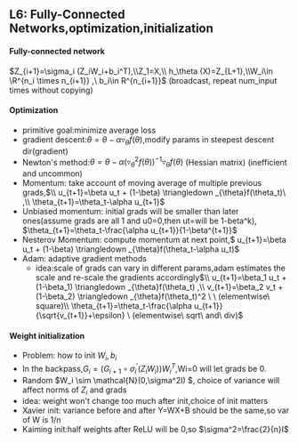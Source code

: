 ## L6: Fully-Connected Networks,optimization,initialization

#### Fully-connected network

$Z_{i+1}=\sigma_i (Z_iW_i+b_i^T),\\Z_1=X,\\
  h_\theta (X)=Z_{L+1},\\W_i\in \R^{n_i \times n_{i+1}}   ,\ b_i\in R^{n_{i+1}}$  (broadcast, repeat num_input times without copying)


#### Optimization

- primitive goal:minimize average loss
- gradient descent:$\theta=\theta-\alpha \triangledown _{\theta}f(\theta)$,modify params in steepest descent dir(gradient)
- Newton's method:$\theta=\theta-\alpha (\triangledown^2 _{\theta}f(\theta))^{-1}\triangledown _{\theta}f(\theta)$    (Hessian matrix)   (inefficient and uncommon)
- Momentum: take account of moving average of multiple previous grads,$\\ u_{t+1}=\beta u_t + (1-\beta) \triangledown _{\theta}f(\theta_t)\ ,\\ \theta_{t+1}=\theta_t-\alpha u_{t+1}$
- Unbiased momentum: initial grads will be smaller than later ones(assume grads are all 1 and u0=0,then ut=will be 1-beta^k), $\theta_{t+1}=\theta_t-\frac{\alpha u_{t+1}}{1-\beta^{t+1}}$
- Nesterov Momentum: compute momentum at next point,$ u_{t+1}=\beta u_t + (1-\beta) \triangledown _{\theta}f(\theta_t-\alpha u_t)$
- Adam: adaptive gradient methods
  - idea:scale of grads can vary in different params,adam estimates the scale and re-scale the gradients accordingly$\\ u_{t+1}=\beta_1 u_t + (1-\beta_1) \triangledown _{\theta}f(\theta_t) ,\\ v_{t+1}=\beta_2 v_t + (1-\beta_2) \triangledown _{\theta}f(\theta_t)^2 \ \ (elementwise\ square)\\ \theta_{t+1}=\theta_t-\frac{\alpha u_{t+1}}{\sqrt{v_{t+1}}+\epsilon}   \  (elementwise\ sqrt\ and\  div)$

#### Weight initialization

- Problem: how to init $W_i,b_i$
- In the backpass,$G_i =(G_{i+1}\circ \sigma_i^{'}(Z_iW_i) )W_i^T$,Wi=0 will let grads be 0.
- Random $W_i \sim \mathcal{N}(0,\sigma^2I) $, choice of variance will affect norms of $Z_i$ and grads
- idea: weight won't change too much after init,choice of init matters
- Xavier init: variance before and after Y=WX+B should be the same,so var of W is 1/n
- Kaiming init:half weights after ReLU will be 0,so $\sigma^2=\frac{2}{n}I$